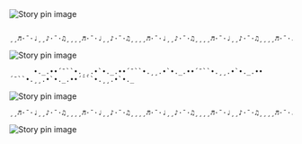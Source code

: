   <img src="https://i.pinimg.com/736x/eb/b1/02/ebb1026a0768a8c3367f8ef75994511b.jpg" alt="Story pin image"/>


        ¸¸♬·¯·♩¸¸♪·¯·♫¸¸¸¸♬·¯·♩¸¸♪·¯·♫¸¸¸¸♬·¯·♩¸¸♪·¯·♫¸¸¸¸♬·¯·♩¸¸♪·¯·♫¸¸¸¸♬·¯·♩¸¸♪·¯·♫¸¸

<img src="https://i.pinimg.com/736x/72/3e/00/723e0080cd5db2c76df648e6864c8917.jpg" alt="Story pin image"/>

          •._.••´¯``•.¸¸.•`•._.••´¯``•.¸¸.•`•._.••´¯``•.¸¸.•`•._.••´¯``•.¸¸.•`•._.••´¯``•.¸¸.•`•._
          

<img src="https://i.pinimg.com/736x/28/e5/aa/28e5aa1c5a44b3f0dfad9d236554b2f9.jpg" alt="Story pin image"/>

    ¸¸♬·¯·♩¸¸♪·¯·♫¸¸¸¸♬·¯·♩¸¸♪·¯·♫¸¸¸¸♬·¯·♩¸¸♪·¯·♫¸¸¸¸♬·¯·♩¸¸♪·¯·♫¸¸¸¸♬·¯·♩¸¸♪·¯·♫¸¸

<img src="https://i.pinimg.com/736x/ac/19/bc/ac19bcde3c881b013aadef6e7eb9b8f2.jpg" alt="Story pin image"/>




<!--
**TacNaynn/TacNaynn** is a ✨ _special_ ✨ repository because its `README.md` (this file) appears on your GitHub profile.

Here are some ideas to get you started:

- 🔭 I’m currently working on ...
- 🌱 I’m currently learning ...
- 👯 I’m looking to collaborate on ...
- 🤔 I’m looking for help with ...
- 💬 Ask me about ...
- 📫 How to reach me: ...
- 😄 Pronouns: ...
- ⚡ Fun fact: ...
-->

